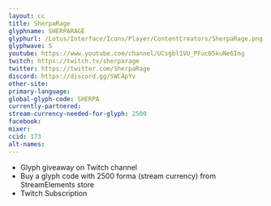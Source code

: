 ```yaml
---
layout: cc
title: SherpaRage
glyphname: SHERPARAGE
glyphurl: /Lotus/Interface/Icons/Player/ContentCreators/SherpaRage.png
glyphwave: 5
youtube: https://www.youtube.com/channel/UCsgbl1VU_PFucB5kuNe6Ing
twitch: https://twitch.tv/sherparage
twitter: https://twitter.com/SherpaRage
discord: https://discord.gg/SWCApYv
other-site:
primary-language:
global-glyph-code: SHERPA
currently-partnered:
stream-currency-needed-for-glyph: 2500
facebook:
mixer:
ccid: 173
alt-names:
---
```

* Glyph giveaway on Twitch channel
* Buy a glyph code with 2500 forma (stream currency) from StreamElements store
* Twitch Subscription
